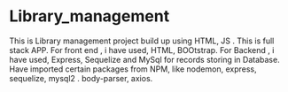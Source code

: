 # Library_management

This is Library management project build up using HTML, JS .
This is full stack APP.
For front end , i have used, HTML, BOOtstrap.
For Backend , i have used, Express, Sequelize and MySql for records storing in Database.
Have imported certain packages from NPM, like nodemon, express, sequelize, mysql2 . body-parser, axios.
